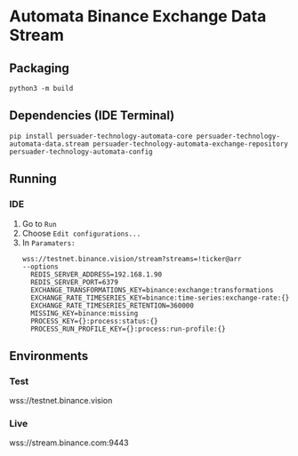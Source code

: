 # Automata Binance Exchange Data Stream

## Packaging
`python3 -m build`

## Dependencies (IDE Terminal)
`pip install persuader-technology-automata-core persuader-technology-automata-data.stream persuader-technology-automata-exchange-repository persuader-technology-automata-config`

## Running

### IDE
1. Go to `Run`
2. Choose `Edit configurations...`
3. In `Paramaters:` 
   ```
   wss://testnet.binance.vision/stream?streams=!ticker@arr  
   --options 
     REDIS_SERVER_ADDRESS=192.168.1.90 
     REDIS_SERVER_PORT=6379 
     EXCHANGE_TRANSFORMATIONS_KEY=binance:exchange:transformations 
     EXCHANGE_RATE_TIMESERIES_KEY=binance:time-series:exchange-rate:{}  
     EXCHANGE_RATE_TIMESERIES_RETENTION=360000 
     MISSING_KEY=binance:missing
     PROCESS_KEY={}:process:status:{} 
     PROCESS_RUN_PROFILE_KEY={}:process:run-profile:{} 
   ```

## Environments

### Test
wss://testnet.binance.vision

### Live
wss://stream.binance.com:9443
